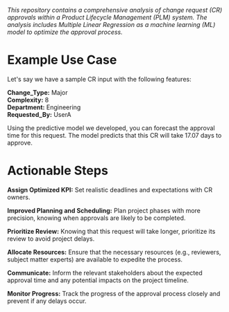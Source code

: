 *This repository contains a comprehensive analysis of change request (CR) approvals within a Product Lifecycle Management (PLM) system. The analysis includes Multiple Linear Regression as a machine learning (ML) model to optimize the approval process.*

# Example Use Case
Let's say we have a sample CR input with the following features:

**Change_Type:** Major  
**Complexity:** 8  
**Department:** Engineering  
**Requested_By:** UserA  

Using the predictive model we developed, you can forecast the approval time for this request. The model predicts that this CR will take 17.07 days to approve.

# Actionable Steps

**Assign Optimized KPI:** Set realistic deadlines and expectations with CR owners.  

**Improved Planning and Scheduling:** Plan project phases with more precision, knowing when approvals are likely to be completed.  

**Prioritize Review:** Knowing that this request will take longer, prioritize its review to avoid project delays.  

**Allocate Resources:** Ensure that the necessary resources (e.g., reviewers, subject matter experts) are available to expedite the process.  

**Communicate:** Inform the relevant stakeholders about the expected approval time and any potential impacts on the project timeline.  

**Monitor Progress:** Track the progress of the approval process closely and prevent if any delays occur.  
